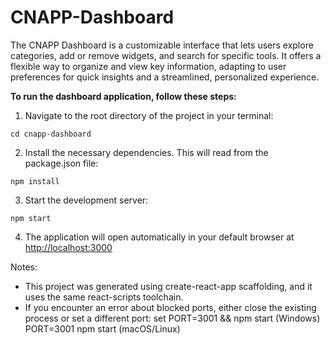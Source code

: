 # CNAPP-Dashboard
The CNAPP Dashboard is a customizable interface that lets users explore categories, add or remove widgets, and search for specific tools. It offers a flexible way to organize and view key information, adapting to user preferences for quick insights and a streamlined, personalized experience.

**To run the dashboard application, follow these steps:**
1. Navigate to the root directory of the project in your terminal:
```
cd cnapp-dashboard
```
2. Install the necessary dependencies. This will read from the package.json file:
```
npm install
```
3. Start the development server:
```
npm start
```
4. The application will open automatically in your default browser at [http://localhost:3000](http://localhost:3000)

Notes:
- This project was generated using create-react-app scaffolding, and it uses the same react-scripts toolchain.
- If you encounter an error about blocked ports, either close the existing process or set a different port:
  set PORT=3001 && npm start   (Windows)
  PORT=3001 npm start          (macOS/Linux)